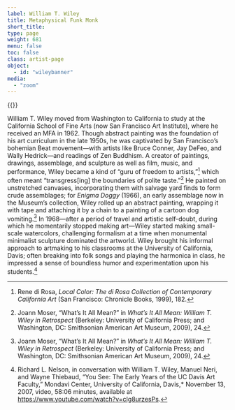 ```yaml
---
label: William T. Wiley
title: Metaphysical Funk Monk
short_title:
type: page
weight: 681
menu: false
toc: false
class: artist-page
object:
  - id: "wileybanner"
media:
  - "zoom"
---
```


{{<q-figure id="wileybanner" >}}

William T. Wiley moved from Washington to California to study at the California School of Fine Arts (now San Francisco Art Institute), where he received an MFA in 1962. Though abstract painting was the foundation of his art curriculum in the late 1950s, he was captivated by San Francisco’s bohemian Beat movement—with artists like Bruce Conner, Jay DeFeo, and Wally Hedrick—and readings of Zen Buddhism. A creator of paintings, drawings, assemblage, and sculpture as well as film, music, and performance, Wiley became a kind of “guru of freedom to artists,”[^1] which often meant “transgress\[ing\] the boundaries of polite taste.”[^2] He painted on unstretched canvases, incorporating them with salvage yard finds to form crude assemblages; for *Enigma Doggy* (1966), an early assemblage now in the Museum’s collection, Wiley rolled up an abstract painting, wrapping it with tape and attaching it by a chain to a painting of a cartoon dog vomiting.[^3] In 1968—after a period of travel and artistic self-doubt, during which he momentarily stopped making art—Wiley started making small-scale watercolors, challenging formalism at a time when monumental minimalist sculpture dominated the artworld. Wiley brought his informal approach to artmaking to his classrooms at the University of California, Davis; often breaking into folk songs and playing the harmonica in class, he impressed a sense of boundless humor and experimentation upon his students.[^4]

[^1]: Rene di Rosa, *Local Color: The di Rosa Collection of Contemporary California Art* (San Francisco: Chronicle Books, 1999), 182.

[^2]: Joann Moser, “What’s It All Mean?” in *What’s It All Mean: William T. Wiley in Retrospect* (Berkeley: University of California Press; and Washington, DC: Smithsonian American Art Museum, 2009), 24.

[^3]: Joann Moser, “What’s It All Mean?” in *What’s It All Mean: William T. Wiley in Retrospect* (Berkeley: University of California Press; and Washington, DC: Smithsonian American Art Museum, 2009), 24.

[^4]: Richard L. Nelson, in conversation with William T. Wiley, Manuel Neri, and Wayne Thiebaud, “You See: The Early Years of the UC Davis Art Faculty,” Mondavi Center, University of California, Davis,* November 13, 2007, video, 58:06 minutes, available at https://www.youtube.com/watch?v=cIg8urzesPs.
